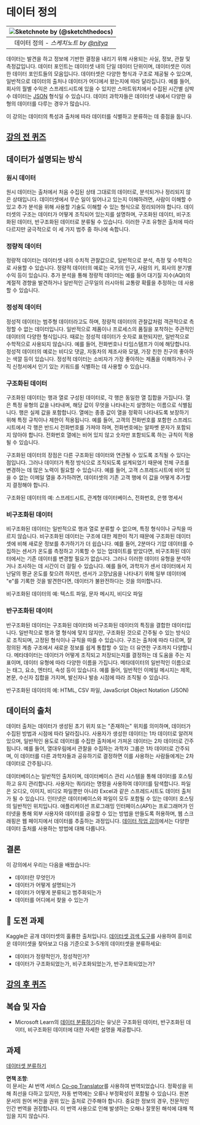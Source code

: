 <!--
CO_OP_TRANSLATOR_METADATA:
{
  "original_hash": "356d12cffc3125db133a2d27b827a745",
  "translation_date": "2025-08-25T17:00:31+00:00",
  "source_file": "1-Introduction/03-defining-data/README.md",
  "language_code": "ko"
}
-->
# 데이터 정의

|![ Sketchnote by [(@sketchthedocs)](https://sketchthedocs.dev) ](../../sketchnotes/03-DefiningData.png)|
|:---:|
|데이터 정의 - _스케치노트 by [@nitya](https://twitter.com/nitya)_ |

데이터는 발견을 하고 정보에 기반한 결정을 내리기 위해 사용되는 사실, 정보, 관찰 및 측정값입니다. 데이터 포인트는 데이터셋 내의 단일 데이터 단위이며, 데이터셋은 이러한 데이터 포인트들의 모음입니다. 데이터셋은 다양한 형식과 구조로 제공될 수 있으며, 일반적으로 데이터의 출처나 데이터가 어디에서 왔는지에 따라 달라집니다. 예를 들어, 회사의 월별 수익은 스프레드시트에 있을 수 있지만 스마트워치에서 수집된 시간별 심박수 데이터는 [JSON](https://stackoverflow.com/a/383699) 형식일 수 있습니다. 데이터 과학자들은 데이터셋 내에서 다양한 유형의 데이터를 다루는 경우가 많습니다.

이 강의는 데이터의 특성과 출처에 따라 데이터를 식별하고 분류하는 데 중점을 둡니다.

## [강의 전 퀴즈](https://purple-hill-04aebfb03.1.azurestaticapps.net/quiz/4)

## 데이터가 설명되는 방식

### 원시 데이터
원시 데이터는 출처에서 처음 수집된 상태 그대로의 데이터로, 분석되거나 정리되지 않은 상태입니다. 데이터셋에서 무슨 일이 일어나고 있는지 이해하려면, 사람이 이해할 수 있고 추가 분석을 위해 사용할 기술도 이해할 수 있는 형식으로 정리되어야 합니다. 데이터셋의 구조는 데이터가 어떻게 조직되어 있는지를 설명하며, 구조화된 데이터, 비구조화된 데이터, 반구조화된 데이터로 분류될 수 있습니다. 이러한 구조 유형은 출처에 따라 다르지만 궁극적으로 이 세 가지 범주 중 하나에 속합니다.

### 정량적 데이터
정량적 데이터는 데이터셋 내의 수치적 관찰값으로, 일반적으로 분석, 측정 및 수학적으로 사용할 수 있습니다. 정량적 데이터의 예로는 국가의 인구, 사람의 키, 회사의 분기별 수익 등이 있습니다. 추가 분석을 통해 정량적 데이터는 예를 들어 대기질 지수(AQI)의 계절적 경향을 발견하거나 일반적인 근무일의 러시아워 교통량 확률을 추정하는 데 사용할 수 있습니다.

### 정성적 데이터
정성적 데이터는 범주형 데이터라고도 하며, 정량적 데이터의 관찰값처럼 객관적으로 측정할 수 없는 데이터입니다. 일반적으로 제품이나 프로세스의 품질을 포착하는 주관적인 데이터의 다양한 형식입니다. 때로는 정성적 데이터가 숫자로 표현되지만, 일반적으로 수학적으로 사용되지 않습니다. 예를 들어, 전화번호나 타임스탬프가 이에 해당합니다. 정성적 데이터의 예로는 비디오 댓글, 자동차의 제조사와 모델, 가장 친한 친구의 좋아하는 색깔 등이 있습니다. 정성적 데이터는 소비자가 가장 좋아하는 제품을 이해하거나 구직 신청서에서 인기 있는 키워드를 식별하는 데 사용할 수 있습니다.

### 구조화된 데이터
구조화된 데이터는 행과 열로 구성된 데이터로, 각 행은 동일한 열 집합을 가집니다. 열은 특정 유형의 값을 나타내며, 해당 값이 무엇을 나타내는지 설명하는 이름으로 식별됩니다. 행은 실제 값을 포함합니다. 열에는 종종 값이 열을 정확히 나타내도록 보장하기 위해 특정 규칙이나 제한이 적용됩니다. 예를 들어, 고객의 전화번호를 포함한 스프레드시트에서 각 행은 반드시 전화번호를 가져야 하며, 전화번호에는 알파벳 문자가 포함되지 않아야 합니다. 전화번호 열에는 비어 있지 않고 숫자만 포함되도록 하는 규칙이 적용될 수 있습니다.

구조화된 데이터의 장점은 다른 구조화된 데이터와 연관될 수 있도록 조직될 수 있다는 점입니다. 그러나 데이터가 특정 방식으로 조직되도록 설계되었기 때문에 전체 구조를 변경하는 데 많은 노력이 필요할 수 있습니다. 예를 들어, 고객 스프레드시트에 비어 있을 수 없는 이메일 열을 추가하려면, 데이터셋의 기존 고객 행에 이 값을 어떻게 추가할지 결정해야 합니다.

구조화된 데이터의 예: 스프레드시트, 관계형 데이터베이스, 전화번호, 은행 명세서

### 비구조화된 데이터
비구조화된 데이터는 일반적으로 행과 열로 분류할 수 없으며, 특정 형식이나 규칙을 따르지 않습니다. 비구조화된 데이터는 구조에 대한 제한이 적기 때문에 구조화된 데이터셋에 비해 새로운 정보를 추가하기가 더 쉽습니다. 예를 들어, 2분마다 기압 데이터를 수집하는 센서가 온도를 측정하고 기록할 수 있는 업데이트를 받았다면, 비구조화된 데이터에서는 기존 데이터를 변경할 필요가 없습니다. 그러나 이러한 데이터 유형을 분석하거나 조사하는 데 시간이 더 걸릴 수 있습니다. 예를 들어, 과학자가 센서 데이터에서 지난달의 평균 온도를 찾으려 하지만, 센서가 고장났음을 나타내기 위해 일부 데이터에 "e"를 기록한 것을 발견한다면, 데이터가 불완전하다는 것을 의미합니다.

비구조화된 데이터의 예: 텍스트 파일, 문자 메시지, 비디오 파일

### 반구조화된 데이터
반구조화된 데이터는 구조화된 데이터와 비구조화된 데이터의 특징을 결합한 데이터입니다. 일반적으로 행과 열 형식에 맞지 않지만, 구조화된 것으로 간주될 수 있는 방식으로 조직되며, 고정된 형식이나 규칙을 따를 수 있습니다. 구조는 출처에 따라 다르며, 잘 정의된 계층 구조에서 새로운 정보를 쉽게 통합할 수 있는 더 유연한 구조까지 다양합니다. 메타데이터는 데이터가 어떻게 조직되고 저장되는지를 결정하는 데 도움을 주는 지표이며, 데이터 유형에 따라 다양한 이름을 가집니다. 메타데이터의 일반적인 이름으로는 태그, 요소, 엔터티, 속성 등이 있습니다. 예를 들어, 일반적인 이메일 메시지는 제목, 본문, 수신자 집합을 가지며, 발신자나 발송 시점에 따라 조직될 수 있습니다.

반구조화된 데이터의 예: HTML, CSV 파일, JavaScript Object Notation (JSON)

## 데이터의 출처

데이터 출처는 데이터가 생성된 초기 위치 또는 "존재하는" 위치를 의미하며, 데이터가 수집된 방법과 시점에 따라 달라집니다. 사용자가 생성한 데이터는 1차 데이터로 알려져 있으며, 일반적인 용도로 데이터를 수집한 출처에서 가져온 데이터는 2차 데이터로 간주됩니다. 예를 들어, 열대우림에서 관찰을 수집하는 과학자 그룹은 1차 데이터로 간주되며, 이 데이터를 다른 과학자들과 공유하기로 결정하면 이를 사용하는 사람들에게는 2차 데이터로 간주됩니다.

데이터베이스는 일반적인 출처이며, 데이터베이스 관리 시스템을 통해 데이터를 호스팅하고 유지 관리합니다. 사용자는 쿼리라는 명령을 사용하여 데이터를 탐색합니다. 파일은 오디오, 이미지, 비디오 파일뿐만 아니라 Excel과 같은 스프레드시트도 데이터 출처가 될 수 있습니다. 인터넷은 데이터베이스와 파일이 모두 포함될 수 있는 데이터 호스팅의 일반적인 위치입니다. 애플리케이션 프로그래밍 인터페이스(API)는 프로그래머가 인터넷을 통해 외부 사용자와 데이터를 공유할 수 있는 방법을 만들도록 허용하며, 웹 스크래핑은 웹 페이지에서 데이터를 추출하는 과정입니다. [데이터 작업 강의](../../../../../../../../../2-Working-With-Data)에서는 다양한 데이터 출처를 사용하는 방법에 대해 다룹니다.

## 결론

이 강의에서 우리는 다음을 배웠습니다:

- 데이터란 무엇인가
- 데이터가 어떻게 설명되는가
- 데이터가 어떻게 분류되고 범주화되는가
- 데이터를 어디에서 찾을 수 있는가

## 🚀 도전 과제

Kaggle은 공개 데이터셋의 훌륭한 출처입니다. [데이터셋 검색 도구](https://www.kaggle.com/datasets)를 사용하여 흥미로운 데이터셋을 찾아보고 다음 기준으로 3-5개의 데이터셋을 분류하세요:

- 데이터가 정량적인가, 정성적인가?
- 데이터가 구조화되었는가, 비구조화되었는가, 반구조화되었는가?

## [강의 후 퀴즈](https://purple-hill-04aebfb03.1.azurestaticapps.net/quiz/5)

## 복습 및 자습

- Microsoft Learn의 [데이터 분류하기](https://docs.microsoft.com/en-us/learn/modules/choose-storage-approach-in-azure/2-classify-data)라는 유닛은 구조화된 데이터, 반구조화된 데이터, 비구조화된 데이터에 대한 자세한 설명을 제공합니다.

## 과제

[데이터셋 분류하기](assignment.md)

**면책 조항**:  
이 문서는 AI 번역 서비스 [Co-op Translator](https://github.com/Azure/co-op-translator)를 사용하여 번역되었습니다. 정확성을 위해 최선을 다하고 있지만, 자동 번역에는 오류나 부정확성이 포함될 수 있습니다. 원본 문서의 원어 버전을 권위 있는 출처로 간주해야 합니다. 중요한 정보의 경우, 전문적인 인간 번역을 권장합니다. 이 번역 사용으로 인해 발생하는 오해나 잘못된 해석에 대해 책임을 지지 않습니다.